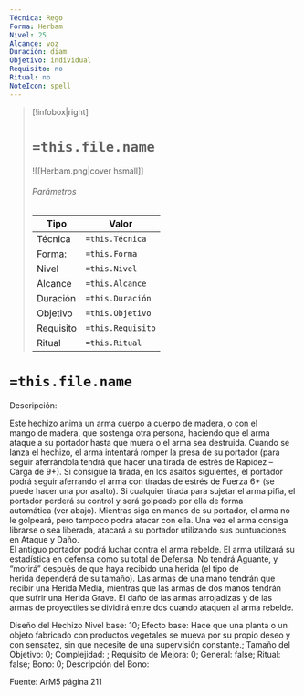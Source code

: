 ```yaml
---
Técnica: Rego
Forma: Herbam
Nivel: 25
Alcance: voz 
Duración: diam  
Objetivo: individual
Requisito: no
Ritual: no
NoteIcon: spell
---
```


> [!infobox|right]
> # `=this.file.name`
> ![[Herbam.png|cover hsmall]]
> ###### Parámetros
> Tipo |  Valor |
> ---|---|
> Técnica  | `=this.Técnica`  |
> Forma: | `=this.Forma`  |
> Nivel | `=this.Nivel`  |
> Alcance | `=this.Alcance` |
> Duración | `=this.Duración` |
> Objetivo | `=this.Objetivo` |
> Requisito | `=this.Requisito` |
> Ritual | `=this.Ritual` |

# `=this.file.name`
Descripción: <p>Este hechizo anima un arma cuerpo a cuerpo de madera, o con el mango de madera, que sostenga otra persona, haciendo que el arma ataque a su portador hasta que muera o el arma sea destruida. Cuando se lanza el hechizo, el arma intentará romper la presa de su portador (para seguir aferrándola tendrá que hacer una tirada de estrés de Rapidez – Carga de 9+). Si consigue la tirada, en los asaltos siguientes, el portador podrá seguir aferrando el arma con tiradas de estrés de Fuerza 6+ (se puede hacer una por asalto). Si cualquier tirada para sujetar el arma pifia, el portador perderá su control y será golpeado por ella de forma automática (ver abajo). Mientras siga en manos de su portador, el arma no le golpeará, pero tampoco podrá atacar con ella. Una vez el arma consiga librarse o sea liberada, atacará a su portador utilizando sus puntuaciones en Ataque y Daño.<br>El antiguo portador podrá luchar contra el arma rebelde. El arma utilizará su estadística en defensa como su total de Defensa. No tendrá Aguante, y “morirá” después de que haya recibido una herida (el tipo de herida dependerá de su tamaño). Las armas de una mano tendrán que recibir una Herida Media, mientras que las armas de dos manos tendrán que sufrir una Herida Grave. El daño de las armas arrojadizas y de las armas de proyectiles se dividirá entre dos cuando ataquen al arma rebelde.</p>

Diseño del Hechizo
Nivel base: 10; Efecto base: Hace que una planta o un objeto fabricado con productos vegetales se mueva por su propio deseo y con sensatez, sin que necesite de una supervisión constante.;  Tamaño del Objetivo: 0; Complejidad: ; Requisito de Mejora: 0; General: false; Ritual: false; Bono: 0; Descripción del Bono: 

Fuente: ArM5 página 211